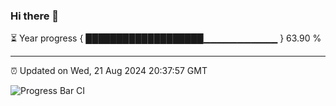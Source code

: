 ### Hi there 👋

⏳ Year progress { ███████████████████▁▁▁▁▁▁▁▁▁▁▁ } 63.90 %

---

⏰ Updated on Wed, 21 Aug 2024 20:37:57 GMT

![Progress Bar CI](https://github.com/IshwaranRudhara/GIT-ACTION/workflows/Progress%20Bar%20CI/badge.svg)
